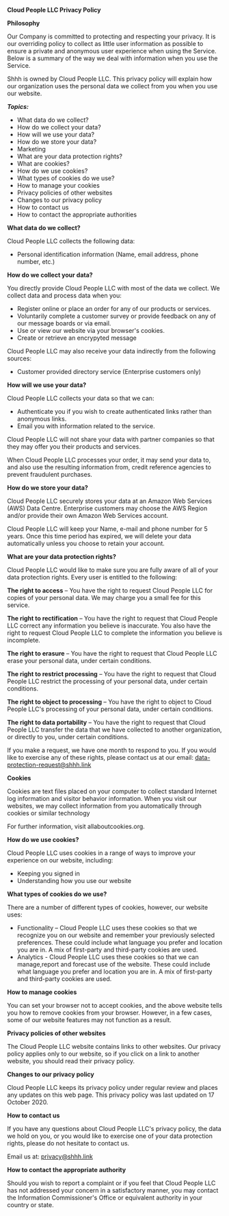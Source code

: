 **Cloud People LLC Privacy Policy**

**Philosophy**

Our Company is committed to protecting and respecting your privacy. It is our overriding policy to collect as little user information as possible to ensure a private and anonymous user experience when using the Service. Below is a summary of the way we deal with information when you use the Service.

Shhh is owned by Cloud People LLC. This privacy policy will explain how our organization uses the personal data we collect from you when you use our website.

***Topics:***

- What data do we collect?
- How do we collect your data?
- How will we use your data?
- How do we store your data?
- Marketing
- What are your data protection rights?
- What are cookies?
- How do we use cookies?
- What types of cookies do we use?
- How to manage your cookies
- Privacy policies of other websites
- Changes to our privacy policy
- How to contact us
- How to contact the appropriate authorities

**What data do we collect?**

Cloud People LLC collects the following data:

- Personal identification information (Name, email address, phone number, etc.)

**How do we collect your data?**

You directly provide Cloud People LLC with most of the data we collect. We collect data and process data when you:

- Register online or place an order for any of our products or services.
- Voluntarily complete a customer survey or provide feedback on any of our message boards or via email.
- Use or view our website via your browser&#39;s cookies.
- Create  or retrieve an encrypyted message 

Cloud People LLC may also receive your data indirectly from the following sources:

- Customer provided directory service (Enterprise customers only)

**How will we use your data?**

Cloud People LLC collects your data so that we can:

- Authenticate you if you wish to create authenticated links rather than anonymous links.
- Email you with information related to the service.

Cloud People LLC will not share your data with partner companies so that they may offer you their products and services.

When Cloud People LLC processes your order, it may send your data to, and also use the resulting information from, credit reference agencies to prevent fraudulent purchases.

**How do we store your data?**

Cloud People LLC securely stores your data at an Amazon Web Services (AWS) Data Centre. Enterprise  customers may choose the AWS Region and/or provide their own Amazon Web Services account.

Cloud People LLC will keep your Name, e-mail and phone number for 5 years. Once this time period has expired, we will delete your data automatically unless you choose to retain your account.


**What are your data protection rights?**

Cloud People LLC would like to make sure you are fully aware of all of your data protection rights. Every user is entitled to the following:

**The right to access**  – You have the right to request Cloud People LLC for copies of your personal data. We may charge you a small fee for this service.

**The right to rectification**  – You have the right to request that Cloud People LLC correct any information you believe is inaccurate. You also have the right to request Cloud People LLC to complete the information you believe is incomplete.

**The right to erasure**  – You have the right to request that Cloud People LLC erase your personal data, under certain conditions.

**The right to restrict processing**  – You have the right to request that Cloud People LLC restrict the processing of your personal data, under certain conditions.

**The right to object to processing**  – You have the right to object to Cloud People LLC&#39;s processing of your personal data, under certain conditions.

**The right to data portability**  – You have the right to request that Cloud People LLC transfer the data that we have collected to another organization, or directly to you, under certain conditions.

If you make a request, we have one month to respond to you. If you would like to exercise any of these rights, please contact us at our email: data-protection-request@shhh.link


**Cookies**

Cookies are text files placed on your computer to collect standard Internet log information and visitor behavior information. When you visit our websites, we may collect information from you automatically through cookies or similar technology

For further information, visit allaboutcookies.org.

**How do we use cookies?**

Cloud People LLC uses cookies in a range of ways to improve your experience on our website, including:

- Keeping you signed in
- Understanding how you use our website

**What types of cookies do we use?**

There are a number of different types of cookies, however, our website uses:

- Functionality – Cloud People LLC uses these cookies so that we recognize you on our website and remember your previously selected preferences. These could include what language you prefer and location you are in. A mix of first-party and third-party cookies are used.
- Analytics - Cloud People LLC uses these cookies so that we can manage,report and forecast use  of the website. These could include what language you prefer and location you are in. A mix of first-party and third-party cookies are used.

**How to manage cookies**

You can set your browser not to accept cookies, and the above website tells you how to remove cookies from your browser. However, in a few cases, some of our website features may not function as a result.

**Privacy policies of other websites**

The Cloud People LLC website contains links to other websites. Our privacy policy applies only to our website, so if you click on a link to another website, you should read their privacy policy.

**Changes to our privacy policy**

Cloud People LLC keeps its privacy policy under regular review and places any updates on this web page. This privacy policy was last updated on 17 October 2020.

**How to contact us**

If you have any questions about Cloud People LLC&#39;s privacy policy, the data we hold on you, or you would like to exercise one of your data protection rights, please do not hesitate to contact us.

Email us at: privacy@shhh.link

**How to contact the appropriate authority**

Should you wish to report a complaint or if you feel that Cloud People LLC has not addressed your concern in a satisfactory manner, you may contact the Information Commissioner&#39;s Office or equivalent authority in your country or state.